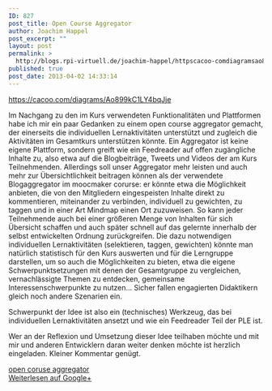 ```yaml
---
ID: 827
post_title: Open Course Aggregator
author: Joachim Happel
post_excerpt: ""
layout: post
permalink: >
  http://blogs.rpi-virtuell.de/joachim-happel/httpscacoo-comdiagramsao899kc1ly4bqjjeim-nachgang-zu-den-im-kurs-verwendeten-funktionalitaeten/
published: true
post_date: 2013-04-02 14:33:14
---
```

<a class="ot-anchor" href="https://cacoo.com/diagrams/Ao899kC1LY4bqJje" rel="nofollow">https://cacoo.com/diagrams/Ao899kC1LY4bqJje</a>

Im Nachgang zu den im Kurs verwendeten Funktionalitäten und Plattformen habe ich mir ein paar Gedanken zu einem open course aggregator gemacht, der einerseits die individuellen Lernaktivitäten unterstützt und zugleich die Aktivitäten im Gesamtkurs unterstützen könnte. Ein Aggregator ist keine eigene Plattform, sondern greift wie ein Feedreader auf offen zugängliche Inhalte zu, also etwa auf die Blogbeiträge, Tweets und Videos der am Kurs Teilnehmenden.
Allerdings soll unser Aggregator mehr leisten und auch mehr zur Übersichtlichkeit beitragen können als der verwendete Blogaggregator im moocmaker corurse: er könnte etwa die Möglichkeit anbieten, die von den Mitgliedern eingespeisten Inhalte direkt zu kommentieren, miteinander zu verbinden, individuell zu gewichten, zu taggen und in einer Art Mindmap einen Ort zuzuweisen. So kann jeder Teilnehmende auch bei einer größeren Menge von Inhalten für sich Übersicht schaffen und auch später schnell auf das gelernte innerhalb der selbst entwickelten Ordnung zurückgreifen. Die dazu notwendigen individuellen Lernaktivitäten (selektieren, taggen, gewichten) könnte man natürlich statistisch für den Kurs auswerten und für die Lerngruppe darstellen, um so auch die Möglichkeiten zu bieten, etwa die eigene Schwerpunktsetzungen mit denen der Gesamtgruppe zu vergleichen, vernachlässigte Themen zu entdecken, gemeinsame Interessenschwerpunkte zu nutzen... Sicher fallen engagierten Didaktikern gleich noch andere Szenarien ein.

Schwerpunkt der Idee ist also ein (technisches) Werkzeug, das bei individuellen Lernaktivitäten ansetzt und wie ein Feedreader Teil der PLE ist.

Wer an der Reflexion und Umsetzung dieser Idee teilhaben möchte und mit mir und anderen Entwicklern daran weiter denken möchte ist herzlich eingeladen. Kleiner Kommentar genügt.
<div class="g-crossposting-att">
<div class="g-crossposting-att-title"><a href="https://cacoo.com/diagrams/Ao899kC1LY4bqJje" target="_blank">open coruse aggregator</a></div>
<div class="g-crossposting-att-img" style="float: left;"><a href="https://cacoo.com/diagrams/Ao899kC1LY4bqJje" target="_blank"><img alt="" src="https://lh5.googleusercontent.com/proxy/A89LVbD6_DGm5pp5sYrVgNtzEj3mT4qzgAByd6507bDZJKxDHGrgdIbSqIavyalKOGNo-42PoYtiqaOxJPv5=w120-h120" /></a></div>
<div class="g-crossposting-att-txt"></div>
</div>
<div class="g-crossposting-backlink"><a href="https://plus.google.com/116540735797820304001/posts/18zTRsuotx6" target="_blank">Weiterlesen auf Google+</a></div>